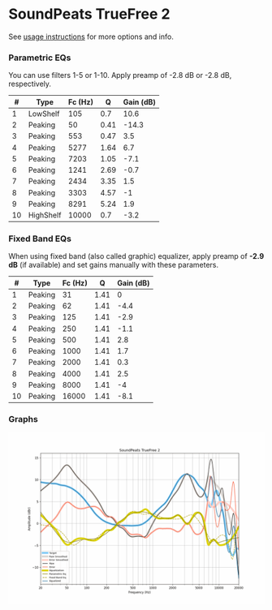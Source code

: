 # SoundPeats TrueFree 2
See [usage instructions](https://github.com/jaakkopasanen/AutoEq#usage) for more options and info.

### Parametric EQs
You can use filters 1-5 or 1-10. Apply preamp of -2.8 dB or -2.8 dB, respectively.

|   # | Type      |   Fc (Hz) |    Q |   Gain (dB) |
|-----|-----------|-----------|------|-------------|
|   1 | LowShelf  |       105 | 0.7  |        10.6 |
|   2 | Peaking   |        50 | 0.41 |       -14.3 |
|   3 | Peaking   |       553 | 0.47 |         3.5 |
|   4 | Peaking   |      5277 | 1.64 |         6.7 |
|   5 | Peaking   |      7203 | 1.05 |        -7.1 |
|   6 | Peaking   |      1241 | 2.69 |        -0.7 |
|   7 | Peaking   |      2434 | 3.35 |         1.5 |
|   8 | Peaking   |      3303 | 4.57 |        -1   |
|   9 | Peaking   |      8291 | 5.24 |         1.9 |
|  10 | HighShelf |     10000 | 0.7  |        -3.2 |

### Fixed Band EQs
When using fixed band (also called graphic) equalizer, apply preamp of **-2.9 dB** (if available) and set gains manually with these parameters.

|   # | Type    |   Fc (Hz) |    Q |   Gain (dB) |
|-----|---------|-----------|------|-------------|
|   1 | Peaking |        31 | 1.41 |         0   |
|   2 | Peaking |        62 | 1.41 |        -4.4 |
|   3 | Peaking |       125 | 1.41 |        -2.9 |
|   4 | Peaking |       250 | 1.41 |        -1.1 |
|   5 | Peaking |       500 | 1.41 |         2.8 |
|   6 | Peaking |      1000 | 1.41 |         1.7 |
|   7 | Peaking |      2000 | 1.41 |         0.3 |
|   8 | Peaking |      4000 | 1.41 |         2.5 |
|   9 | Peaking |      8000 | 1.41 |        -4   |
|  10 | Peaking |     16000 | 1.41 |        -8.1 |

### Graphs
![](./SoundPeats%20TrueFree%202.png)
